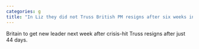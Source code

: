 ```yaml
---
categories: g
title: "In Liz they did not Truss British PM resigns after six weeks in office"
---
```

Britain to get new leader next week after crisis-hit Truss resigns after just 44 days.